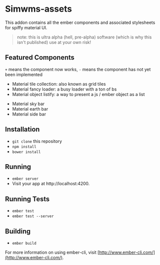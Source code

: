 # Simwms-assets

This addon contains all the ember components and associated stylesheets for spiffy material UI.

>note: this is ultra alpha (hell, pre-alpha) software (which is why this isn't published) use at your own risk!

## Featured Components
`+` means the component now works, `-` means the component has not yet been implemented

+ Material tile collection: also known as grid tiles
+ Material fancy loader: a busy loader with a ton of bs
+ Material object listify: a way to present a js / ember object as a list
- Material sky bar
- Material earth bar
- Material side bar

## Installation

* `git clone` this repository
* `npm install`
* `bower install`

## Running

* `ember server`
* Visit your app at http://localhost:4200.

## Running Tests

* `ember test`
* `ember test --server`

## Building

* `ember build`

For more information on using ember-cli, visit [http://www.ember-cli.com/](http://www.ember-cli.com/).
